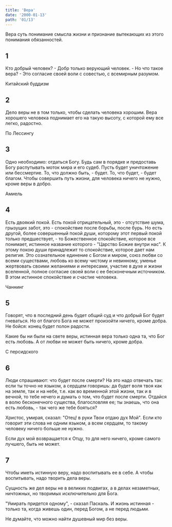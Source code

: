 ```yaml
---
title: 'Вера'
date: '2000-01-13'
path: '01/13'
---
```


Вера суть понимание смысла жизни и признание вытекающих из этого понимания обязанностей.
<!-- {.intro} -->

## 1

Кто добрый человек? - Добр только верующий человек. - Но что такое вера? - Это согласие своей воли с совестью, с всемирным разумом.

Китайский буддизм
<!-- {.source} -->

## 2

Дело веры не в том только, чтобы сделать человека хорошим. Вера хорошего человека поднимает его на такую высоту, с которой ему все легко, радостно.

По Лессингу
<!-- {.source} -->

## 3

Одно необходимо: отдаться Богу. Будь сам в порядке и предоставь Богу распутывать моток мира и его судеб. Пусть будет уничтожение или бессмертие. То, что должно быть, - будет. То, что будет, - будет благом. Чтобы совершить путь жизни, для человека ничего не нужно, кроме веры в добро.

Амиель
<!-- {.source} -->

## 4

Есть двоякий покой. Есть покой отрицательный, это - отсутствие шума, грызущих забот, это - спокойствие после борьбы, после бурь. Но есть другой, более совершенный покой души, которому этот первый покой только предшествует, - то Божественное спокойствие, которое все понимает, истинное название которого - "Царство Божие внутри нас". К этому покою души принадлежит то спокойствие, которое дает нам религия. Это сознательное единение с Богом и миром, союз любви со всеми существами, любовь ко всему чистому и невинному, уменье жертвовать своими желаниями и интересами, участие в духе и жизни вселенной, полное согласие своей воли с ее бесконечным источником. В этом истинное спокойствие и счастие человека.

Чаннинг
<!-- {.source} -->

## 5

Говорят, что в последний день будет общий суд и что добрый Бог будет гневаться. Но от благого Бога не может произойти ничего, кроме добра. Не бойся: конец будет полон радости.

Какие бы ни были на свете веры, истинная вера только одна та, что Бог есть любовь. А от любви не может быть ничего, кроме добра.

С персидского
<!-- {.source} -->

## 6

Люди спрашивают: что будет после смерти? На это надо отвечать так: если ты точно не языком, а сердцем говоришь: да будет воля твоя как на земле, так и на небе, т.е. как во временной этой жизни, так и в вечной, то тебе нечего и думать о том, что будет после смерти. Отдайся в волю бесконечного существа, благословляя ее; ты знаешь, что она есть любовь, - так чего же тебе бояться?

Христос, умирая, сказал: "Отец! в руки Твои отдаю дух Мой". Если кто говорит эти слова не одним языком, а всем сердцем, то такому человеку ничего больше не нужно.

Если дух мой возвращается к Отцу, то для него ничего, кроме самого лучшего, быть не может.

## 7

Чтобы иметь истинную веру, надо воспитывать ее в себе. А чтобы воспитывать, надо творить дела веры.

Сущность же дел веры не в великих подвигах, а в делах незаметных, ничтожных, но творимых исключительно для Бога.

"Умирать придется одному", - сказал Паскаль. И жизнь истинная - только та, когда живешь один, перед Богом, а не перед людьми.

Не думайте, что можно найти душевный мир без веры.
<!-- {.conclusion} -->
